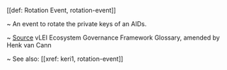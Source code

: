 [[def: Rotation Event, rotation-event]]

~ An event to rotate the private keys of an AIDs.

~ [Source](https://www.gleif.org/vlei/introducing-the-vlei-ecosystem-governance-framework/2023-12-15_vlei-egf-v2.0-glossary_v1.3_final.pdf) vLEI Ecosystem Governance Framework Glossary, amended by Henk van Cann

~ See also: [[xref: keri1, rotation-event]]

